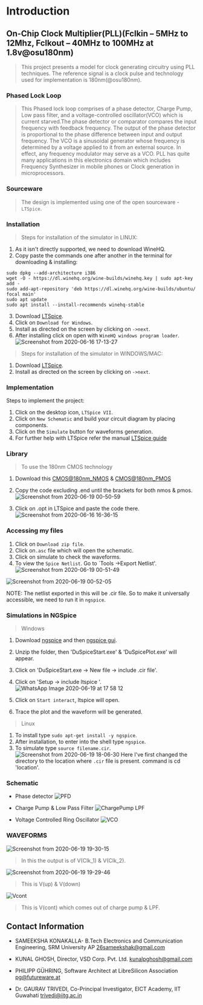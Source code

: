 # Introduction
## On-Chip Clock Multiplier(PLL)(Fclkin – 5MHz to 12Mhz, Fclkout – 40MHz to 100MHz at 1.8v@osu180nm)
> This project presents a model for clock generating circuitry using PLL techniques. The reference signal is a clock pulse and technology used for implementation is 180nm(@osu180nm).

### Phased Lock Loop
> This Phased lock loop comprises of a phase detector, Charge Pump, Low pass filter, and a voltage-controlled oscillator(VCO) which is current starved.The phase detector or comparator compares the input frequency with feedback frequency. The output of the phase detector is proportional to the phase difference between input and output frequency. The VCO is a sinusoidal generator whose frequency is determined by a voltage applied to it from an external source. In effect, any frequency modulator may serve as a VCO. PLL has quite many applications in this electronics domain which includes Frequency Synthesizer in mobile phones or Clock generation in microprocessors.

### Sourceware
> The design is implemented using one of the open sourceware -`LTSpice`.

### Installation
> Steps for installation of the simulator in LINUX:
1) As it isn't directly supported, we need to download WineHQ.
2) Copy paste the commands one after another in the terminal for downloading & installing:
```
sudo dpkg --add-architecture i386
wget -O - https://dl.winehq.org/wine-builds/winehq.key | sudo apt-key add -
sudo add-apt-repository 'deb https://dl.winehq.org/wine-builds/ubuntu/ focal main'
sudo apt update
sudo apt install --install-recommends winehq-stable
```
3) Download [LTSpice](https://www.analog.com/en/design-center/design-tools-and-calculators/ltspice-simulator.html).
4) Click on `Download for Windows`.
5) Install as directed on the screen by clicking on `->next`.
6) After installing click on open with `WineHQ windows program loader`.
![Screenshot from 2020-06-16 17-13-27](https://user-images.githubusercontent.com/34000135/84770617-81568200-aff5-11ea-87b7-fab9d7952eff.png)

> Steps for installation of the simulator in WINDOWS/MAC:
1) Download [LTSpice](https://www.analog.com/en/design-center/design-tools-and-calculators/ltspice-simulator.html).
2) Install as directed on the screen by clicking on `->next`.

### Implementation
Steps to implement the project:
1) Click on the desktop icon, `LTSpice VII`.
2) Click on `New Schematic` and build your circuit diagram by placing components. 
3) Click on the `Simulate` button for waveforms generation.
4) For further help with LTSpice refer the manual [LTSpice guide](http://dept.me.umn.edu/labs/hmd/lab/docs/LTspice_Guide.pdf)

### Library
> To use the 180nm CMOS technology
1) Download this [CMOS@180nm_NMOS](https://github.com/sameeksha2000/On-chip-Clock-Multiplier/blob/Schematic/Nmos)
    & [CMOS@180nm_PMOS](https://github.com/sameeksha2000/On-chip-Clock-Multiplier/blob/Schematic/Pmos)
2) Copy the code excluding .end until the brackets for both nmos & pmos.
![Screenshot from 2020-06-19 00-50-59](https://user-images.githubusercontent.com/34000135/85063256-7f441d00-b1c7-11ea-90a2-50c1f0e943c7.png)

3) Click on .opt in LTSpice and paste the code there.
![Screenshot from 2020-06-16 16-36-15](https://user-images.githubusercontent.com/34000135/84770820-e5794600-aff5-11ea-9dd2-5175b68d8fe5.png)


### Accessing my files
1) Click on `Download zip file`.
2) Click on`.asc` file which will open the schematic.
3) Click on simulate to check the waveforms.
4) To view the `Spice Netlist`. Go to `Tools ->Export Netlist'.
![Screenshot from 2020-06-19 00-51-49](https://user-images.githubusercontent.com/34000135/85063318-984cce00-b1c7-11ea-9a5a-9042b3f1419b.png)

![Screenshot from 2020-06-19 00-52-05](https://user-images.githubusercontent.com/34000135/85063377-aef32500-b1c7-11ea-9e4d-9e0eabb4c93f.png)

NOTE: The netlist exported in this will be .cir file. So to make it universally accessible, we need to run it in `ngspice`.

### Simulations in NGSpice
> Windows
1) Download [ngspice](https://sourceforge.net/projects/ngspice/files/) and then [ngspice gui](http://ngspice.sourceforge.net/download.html).
2) Unzip the folder, then 'DuSpiceStart.exe' & 'DuSpicePlot.exe' will appear.
3) Click on 'DuSpiceStart.exe -> New file -> include .cir file'.
4) Click on 'Setup -> include ltspice '.
![WhatsApp Image 2020-06-19 at 17 58 12](https://user-images.githubusercontent.com/34000135/85132651-d6450300-b256-11ea-8ae9-481432289f2c.jpeg)

5) Click on `Start interact`, ltspice will open.
6) Trace the plot and the waveform will be generated.

>Linux
1) To install type `sudo apt-get install -y ngspice`.
2) After installation, to enter into the shell type `ngspice`.
3) To simulate type `source filename.cir`.
![Screenshot from 2020-06-19 18-06-30](https://user-images.githubusercontent.com/34000135/85134303-e6aaad00-b259-11ea-9b8d-a711d070cb3b.png)
    Here I've first changed the directory to the location where `.cir` file is present. command is
    cd 'location'.


### Schematic

- Phase detector
![PFD](https://user-images.githubusercontent.com/34000135/85063542-ebbf1c00-b1c7-11ea-96c4-bf2fa5431680.png)

- Charge Pump & Low Pass Filter
![ChargePump LPF](https://user-images.githubusercontent.com/34000135/85063505-e06bf080-b1c7-11ea-81b1-f32a3a00f615.png)

- Voltage Controlled Ring Oscillator
![VCO](https://user-images.githubusercontent.com/34000135/85063460-cc27f380-b1c7-11ea-91c1-be1fcb28066e.png)


### WAVEFORMS

![Screenshot from 2020-06-19 19-30-15](https://user-images.githubusercontent.com/34000135/85141124-e7e0d780-b263-11ea-93b0-2dfb4d223e4e.png)

> In this the output is of V(Clk_1) & V(Clk_2).

![Screenshot from 2020-06-19 19-29-46](https://user-images.githubusercontent.com/34000135/85141048-cc75cc80-b263-11ea-9c85-44ad0849b35e.png)

> This is V(up) & V(down)

![Vcont](https://user-images.githubusercontent.com/34000135/84765449-dcd04200-afec-11ea-8383-7b36e1fc71f2.png)

> This is V(cont) which comes out of charge pump & LPF.







Contact Information
--------

-  SAMEEKSHA KONAKALLA- B.Tech Electronics and Communication Engineering, SRM University AP <26sameekshak@gmail.com>

- KUNAL GHOSH, Director, VSD Corp. Pvt. Ltd. <kunalpghosh@gmail.com>

- PHILIPP GÜHRING, Software Architect at LibreSilicon Association <pg@futureware.at>

-  Dr. GAURAV TRIVEDI, Co-Principal Investigator, EICT Academy, IIT Guwahati <trivedi@iitg.ac.in>
